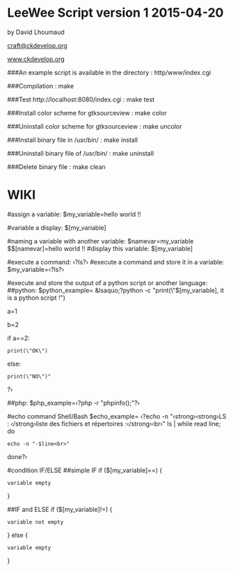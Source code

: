 LeeWee Script version 1 2015-04-20
==================================
by David Lhoumaud

craft@ckdevelop.org

www.ckdevelop.org



###An example script is available in the directory :
http/www/index.cgi 

###Compilation :
make

###Test http://localhost:8080/index.cgi :
make test

###Install color scheme for gtksourceview :
make color

###Uninstall color scheme for gtksourceview :
make uncolor

###Install binary file in /usr/bin/ :
make install

###Uninstall binary file of /usr/bin/ :
make uninstall

###Delete binary file :
make clean


WIKI
====

#assign a variable: 
$my_variable=hello world !!

#variable a display:
$[my_variable]

#naming a variable with another variable:
$namevar=my_variable
$\$[namevar]=hello world !!
#display this variable:
$[my_variable]

#execute a command:
&lsaquo;?ls?&rsaquo;
#execute a command and store it in a variable:
$my_variable=&lsaquo;?ls?&rsaquo;

#execute and store the output of a python script or another language:
##python:
$python_example= &lsaquo;?python -c "print(\"$[my_variable], it is a python script !\")

a=1

b=2

if a==2:

    print(\"OK\")

else:

    print(\"NO\")"
?&rsaquo;

##php:
$php_example=&lsaquo;?php -r "phpinfo();"?&rsaquo;

#echo command Shell/Bash
$echo_example= &lsaquo;?echo -n "&lsaquo;strong&rsaquo;&lsaquo;strong&rsaquo;LS : &lsaquo;/strong&rsaquo;liste des fichiers et r&eacute;pertoires :&lsaquo;/strong&rsaquo;&lsaquo;br&rsaquo;"
ls | while read line; do

    echo -n "-$line<br>"

done?&rsaquo;

#condition IF/ELSE
##simple IF
if ($[my_variable]==) {

    variable empty

}

##IF and ELSE
if ($[my_variable]!=) {

    variable not empty

} else {

    variable empty

}
